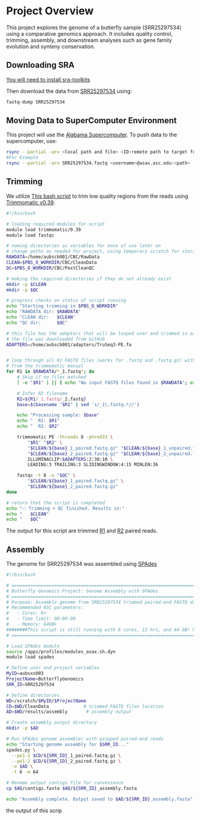 # Project Overview

This project explores the genome of a butterfly sample (SRR25297534) using a comparative genomics approach. It includes quality control, trimming, assembly, and downstream analyses such as gene family evolution and synteny conservation.

## Downloading SRA
[You will need to install sra-toolkits](https://github.com/ncbi/sra-tools/wiki/02.-Installing-SRA-Toolkit)

Then download the data from [SRR25297534](https://www.ncbi.nlm.nih.gov/sra/?term=SRR25297534) using:
```bash
fastq-dump SRR25297534
```
## Moving Data to SuperComputer Environment
This project will use the [Alabama Supercomputer](https://www.asc.edu/).
To push data to the supercomputer, use:
```bash
rsync --partial -arv <local path and file> <ID:remote path to target folder>
#For Example
rsync --partial -arv SRR25297534.fastq <username>@asax.asc.edu:<path>
```
## Trimming 

We utilize [This bash script](https://github.com/Aswystun/CBC/blob/main/Week2/trimmingCBC.sh) to trim low quality regions from the reads using [Trimmomatic v0.39](http://www.usadellab.org/cms/?page=trimmomatic).


```bash
#!/bin/bash

# loading required modules for script
module load trimmomatic/0.39
module load fastqc

# naming directories as variables for ease of use later on
# change paths as needed for project, using temporary scratch for storage purposes
RAWDATA=/home/aubscb001/CBC/RawData
CLEAN=$PBS_O_WORKDIR/CBC/CleanData
QC=$PBS_O_WORKDIR/CBC/PostCleanQC

# making the required directories if they do not already exist
mkdir -p $CLEAN
mkdir -p $QC

# progress checks on status of script running
echo "Starting trimming in $PBS_O_WORKDIR"
echo "RAWDATA dir: $RAWDATA"
echo "CLEAN dir:   $CLEAN"
echo "QC dir:      $QC"

# this file has the adaptors that will be looped over and trimmed in each of the SRR files
# the file was downloaded from GitHub
ADAPTERS=/home/aubscb001/adapters/TruSeq3-PE.fa


# loop through all R1 FASTQ files (works for .fastq and .fastq.gz) with safety checks. Parameters chosen based on general recommendations 
# from the trimmomatic manual
for R1 in $RAWDATA/*_1.fastq*; do
    # Skip if no files matched
    [ -e "$R1" ] || { echo "No input FASTQ files found in $RAWDATA"; exit 1; }

    # Infer R2 filename
    R2=${R1/_1.fastq/_2.fastq}
    base=$(basename "$R1" | sed 's/_1\.fastq.*//')

    echo "Processing sample: $base"
    echo "  R1: $R1"
    echo "  R2: $R2"

    trimmomatic PE -threads 8 -phred33 \
        "$R1" "$R2" \
        "$CLEAN/${base}_1_paired.fastq.gz" "$CLEAN/${base}_1_unpaired.fastq.gz" \
        "$CLEAN/${base}_2_paired.fastq.gz" "$CLEAN/${base}_2_unpaired.fastq.gz" \
        ILLUMINACLIP:$ADAPTERS:2:30:10 \
        LEADING:3 TRAILING:3 SLIDINGWINDOW:4:15 MINLEN:36

    fastqc -t 8 -o "$QC" \
        "$CLEAN/${base}_1_paired.fastq.gz" \
        "$CLEAN/${base}_2_paired.fastq.gz"
done

# return that the script is completed
echo "✅ Trimming + QC finished. Results in:"
echo "   $CLEAN"
echo "   $QC"
```

The output for this script are trimmed [R1](https://github.com/Aswystun/CBC/blob/main/Week2/SRR25297534_1_paired_fastqc.zip) and [R2](https://github.com/Aswystun/CBC/blob/main/Week2/SRR25297534_2_paired_fastqc.zip) paired reads. 


## Assembly
The genome for SRR25297534 was assembled using [SPAdes](https://github.com/ablab/spades)

```bash
#!/bin/bash

# ============================================================================
# Butterfly Genomics Project: Genome Assembly with SPAdes
# ============================================================================
# Purpose: Assemble genome from SRR25297534 trimmed paired-end FASTQ data, By Samira S.
# Recommended ASC parameters:
#   - Cores: 6+
#   - Time limit: 08:00:00
#   - Memory: 64GB+
########This script is still running with 6 cores, 12 hrs, and 64 GB! Needs some refinement in the future!########
# ============================================================================

# Load SPAdes module
source /apps/profiles/modules_asax.sh.dyn
module load spades

# Define user and project variables
MyID=aubsxs003
ProjectName=ButterflyGenomics
SRR_ID=SRR25297534

# Define directories
WD=/scratch/$MyID/$ProjectName
CD=$WD/CleanData             # trimmed FASTQ files location
AD=$WD/results/assembly       # assembly output

# Create assembly output directory
mkdir -p $AD

# Run SPAdes genome assembler with gzipped paired-end reads
echo "Starting genome assembly for $SRR_ID..."
spades.py \
  --pe1-1 $CD/${SRR_ID}_1_paired.fastq.gz \
  --pe1-2 $CD/${SRR_ID}_2_paired.fastq.gz \
  -o $AD \
  -t 6 -m 64

# Rename output contigs file for convenience
cp $AD/contigs.fasta $AD/${SRR_ID}_assembly.fasta

echo "Assembly complete. Output saved to $AD/${SRR_ID}_assembly.fasta"
```
the output of this scrip

